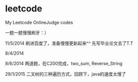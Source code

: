 
leetcode
========

My Leetcode OnlineJudge codes

一题一题慢慢刷牙：）

11/5/2014 刷进百度了，准备慢慢更新起来^^ 先写毕业论文去了T.T 

8/4/2014

8/6/2014 两道题，在C200完成，two_sum, Reverse_String

29/1/2015 二叉树的三种遍历方式，回顾下，java的速度太慢了

